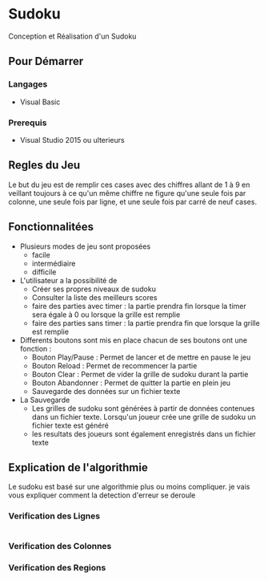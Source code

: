 <h1> Sudoku </h1>
 Conception et Réalisation d'un Sudoku

<h2>Pour Démarrer </h2>
<h3>Langages</h3>
<ul>
	<li>Visual Basic</li>
</ul> 
<h3>Prerequis</h3>
<ul>
<li>Visual Studio 2015 ou ulterieurs</li>
</ul>
<h2>Regles du Jeu</h2>
Le but du jeu est de remplir ces cases avec des chiffres allant de 1 à 9 en veillant toujours à ce qu'un même chiffre ne figure qu'une seule fois par colonne, une seule fois par ligne, et une seule fois par carré de neuf cases.

<h2>Fonctionnalitées</h2>
<ul>
<li>Plusieurs modes de jeu sont proposées
<ul>
<li>facile</li>
<li>intermédiaire</li>
<li>difficile</li>
</ul>
</li>
<li>L'utilisateur a la possibilité de
	<ul>
		<li>Créer ses propres niveaux de sudoku</li>
		<li>Consulter la liste des meilleurs scores</li>
<li>faire des parties avec timer : la partie prendra fin lorsque la timer sera égale  à  0 ou lorsque la grille est remplie
		<li>faire des parties sans timer : la partie prendra fin que lorsque la grille est remplie</li>
	</ul>
	</li>
<li>Differents boutons sont mis en place chacun de ses boutons ont une fonction :
	<ul>
<li>Bouton Play/Pause : Permet de lancer et de mettre en pause le jeu</li>
<li>Bouton Reload : Permet de recommencer la partie</li>
<li>Bouton Clear : Permet de vider la grille de sudoku durant la partie</li>
<li>Bouton Abandonner : Permet de quitter la partie en plein jeu</li>
<li>Sauvegarde des données sur un fichier texte</li>
	</ul>
	</li>
	<li>La Sauvegarde
		<ul>
			<li>Les grilles de sudoku sont  générées à partir de données contenues dans un fichier texte. Lorsqu'un joueur crée une grille de sudoku un fichier texte est généré</li>
			<li> les resultats des joueurs sont également enregistrés dans un fichier texte</li>
		</ul>
	</li>
</ul>
	<h2>Explication de l'algorithmie</h2>
	Le sudoku est basé sur une algorithmie plus ou moins compliquer. je vais vous expliquer comment la detection d'erreur se deroule
	<h3> Verification des Lignes </h3>
	<a href="http://zupimages.net/viewer.php?id=18/47/cixj.png"><img src="https://zupimages.net/up/18/47/cixj.png" alt="" /></a>
	<h3> Verification des Colonnes </h3>
	<h3> Verification des Regions </h3>
	<a href="http://zupimages.net/viewer.php?id=18/47/y5c2.png"><img src="https://zupimages.net/up/18/47/y5c2.png" alt="" /></a>
	
